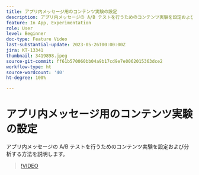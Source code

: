 ```yaml
---
title: アプリ内メッセージ用のコンテンツ実験の設定
description: アプリ内メッセージの A/B テストを行うためのコンテンツ実験を設定および分析する方法を説明します。
feature: In App, Experimentation
role: User
level: Beginner
doc-type: Feature Video
last-substantial-update: 2023-05-26T00:00:00Z
jira: KT-13341
thumbnail: 3419898.jpeg
source-git-commit: ff61b570060bb04a9b17cd9e7e0062015363dce2
workflow-type: ht
source-wordcount: '40'
ht-degree: 100%

---
```



# アプリ内メッセージ用のコンテンツ実験の設定

アプリ内メッセージの A/B テストを行うためのコンテンツ実験を設定および分析する方法を説明します。

>[!VIDEO](https://video.tv.adobe.com/v/3419898/?learn=on)
